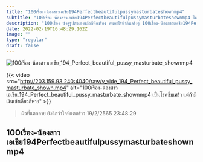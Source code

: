 ```yaml
---
title: "100เรื่อง-น้องสาวเอเชีย194Perfectbeautifulpussymasturbateshownmp4"
subtitle: "100เรื่อง-น้องสาวเอเชีย194Perfectbeautifulpussymasturbateshownmp4 ไม่กล้าเข้าไปเติมเต็มให้ใครหรอก ขนาดเรายังไม่เต็มเลย"
description: "100เรื่อง นั่งดูรูปตัวเองแล้วก็ท้องร้อง คนอะไรน่ากินจริงๆ 100เรื่อง-น้องสาวเอเชีย194Perfectbeautifulpussymasturbateshownmp4 19/2/2565 23:48:29"
date: 2022-02-19T16:48:29.162Z
image: ""
type: "regular"
draft: false
---
```


![100เรื่อง-น้องสาวเอเชีย_194_Perfect_beautiful_pussy_masturbate_shownmp4](http://203.159.93.240:4040/raw/v_vide_194_Perfect_beautiful_pussy_masturbate_shown.jpg)

{{< video src="http://203.159.93.240:4040/raw/v_vide_194_Perfect_beautiful_pussy_masturbate_shown.mp4" alt="100เรื่อง-น้องสาวเอเชีย_194_Perfect_beautiful_pussy_masturbate_shownmp4 เป็นโรคซึมเศร้า แต่ถ้ามีเงินเข้าเดี๋ยวก็หาย" >}}


> ผิวที่แตกลาย ยังดีกว่าใจที่แตกร้าว 19/2/2565 23:48:29

## 100เรื่อง-น้องสาวเอเชีย194Perfectbeautifulpussymasturbateshownmp4
